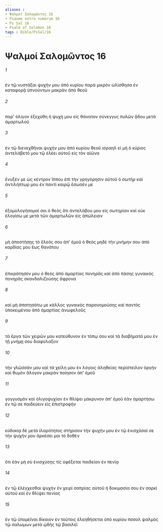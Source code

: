 ```yaml
---
aliases : 
- Ψαλμοί Σαλoμῶντος 16
- Psaume extra numerum 16
- Ps Sal 16
- Psalm of Solomon 16
tags : Bible/PsSal/16
---
```


# Ψαλμοί Σαλoμῶντος 16

###### 1
ἐν τῷ νυστάξαι ψυχήν μου ἀπὸ κυρίου παρὰ μικρὸν ὠλίσθησα ἐν καταφορᾷ ὑπνούντων μακρὰν ἀπὸ θεοῦ
###### 2
παρ' ὀλίγον ἐξεχύθη ἡ ψυχή μου εἰς θάνατον σύνεγγυς πυλῶν ᾅδου μετὰ ἁμαρτωλοῦ
###### 3
ἐν τῷ διενεχθῆναι ψυχήν μου ἀπὸ κυρίου θεοῦ ισραηλ εἰ μὴ ὁ κύριος ἀντελάβετό μου τῷ ἐλέει αὐτοῦ εἰς τὸν αἰῶνα
###### 4
ἔνυξέν με ὡς κέντρον ἵππου ἐπὶ τὴν γρηγόρησιν αὐτοῦ ὁ σωτὴρ καὶ ἀντιλήπτωρ μου ἐν παντὶ καιρῷ ἔσωσέν με
###### 5
ἐξομολογήσομαί σοι ὁ θεός ὅτι ἀντελάβου μου εἰς σωτηρίαν καὶ οὐκ ἐλογίσω με μετὰ τῶν ἁμαρτωλῶν εἰς ἀπώλειαν
###### 6
μὴ ἀποστήσῃς τὸ ἔλεός σου ἀπ' ἐμοῦ ὁ θεός μηδὲ τὴν μνήμην σου ἀπὸ καρδίας μου ἕως θανάτου
###### 7
ἐπικράτησόν μου ὁ θεός ἀπὸ ἁμαρτίας πονηρᾶς καὶ ἀπὸ πάσης γυναικὸς πονηρᾶς σκανδαλιζούσης ἄφρονα
###### 8
καὶ μὴ ἀπατησάτω με κάλλος γυναικὸς παρανομούσης καὶ παντὸς ὑποκειμένου ἀπὸ ἁμαρτίας ἀνωφελοῦς
###### 9
τὰ ἔργα τῶν χειρῶν μου κατεύθυνον ἐν τόπῳ σου καὶ τὰ διαβήματά μου ἐν τῇ μνήμῃ σου διαφύλαξον
###### 10
τὴν γλῶσσάν μου καὶ τὰ χείλη μου ἐν λόγοις ἀληθείας περίστειλον ὀργὴν καὶ θυμὸν ἄλογον μακρὰν ποίησον ἀπ' ἐμοῦ
###### 11
γογγυσμὸν καὶ ὀλιγοψυχίαν ἐν θλίψει μάκρυνον ἀπ' ἐμοῦ ἐὰν ἁμαρτήσω ἐν τῷ σε παιδεύειν εἰς ἐπιστροφήν
###### 12
εὐδοκίᾳ δὲ μετὰ ἱλαρότητος στήρισον τὴν ψυχήν μου ἐν τῷ ἐνισχῦσαί σε τὴν ψυχήν μου ἀρκέσει μοι τὸ δοθέν
###### 13
ὅτι ἐὰν μὴ σὺ ἐνισχύσῃς τίς ὑφέξεται παιδείαν ἐν πενίᾳ
###### 14
ἐν τῷ ἐλέγχεσθαι ψυχὴν ἐν χειρὶ σαπρίας αὐτοῦ ἡ δοκιμασία σου ἐν σαρκὶ αὐτοῦ καὶ ἐν θλίψει πενίας
###### 15
ἐν τῷ ὑπομεῖναι δίκαιον ἐν τούτοις ἐλεηθήσεται ὑπὸ κυρίου πσσολ ψαλμὸς τῷ σαλωμων μετὰ ᾠδῆς τῷ βασιλεῖ
